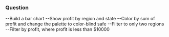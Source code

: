 ### Question
--Build a bar chart
--Show profit by region and state
--Color by sum of profit and change the palette to color-blind safe
--Filter to only two regions
--Filter by profit, where profit is less than $10000